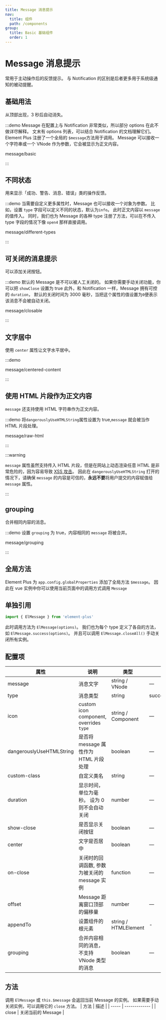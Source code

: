 ```yaml
---
title: Message 消息提示
nav:
  title: 组件
  path: /components
group:
  title: Basic 基础组件
  order: 1
---
```

# Message 消息提示

常用于主动操作后的反馈提示。 与 Notification 的区别是后者更多用于系统级通知的被动提醒。

## 基础用法

从顶部出现，3 秒后自动消失。

:::demo Message 在配置上与 Notification 非常类似，所以部分 options 在此不做详尽解释。 文末有 options 列表，可以结合 Notification 的文档理解它们。 Element Plus 注册了一个全局的 `$message`方法用于调用。 Message 可以接收一个字符串或一个 VNode 作为参数，它会被显示为正文内容。

message/basic

:::

## 不同状态

用来显示「成功、警告、消息、错误」类的操作反馈。

:::demo 当需要自定义更多属性时，Message 也可以接收一个对象为参数。 比如，设置 `type` 字段可以定义不同的状态，默认为`info`。 此时正文内容以 `message` 的值传入。 同时，我们也为 Message 的各种 type 注册了方法，可以在不传入 type 字段的情况下像 `open4` 那样直接调用。

message/different-types

:::

## 可关闭的消息提示

可以添加关闭按钮。

:::demo 默认的 Message 是不可以被人工关闭的。 如果你需要手动关闭功能，你可以把 `showClose` 设置为 true 此外，和 Notification 一样，Message 拥有可控的 `duration`， 默认的关闭时间为 3000 毫秒，当把这个属性的值设置为`0`便表示该消息不会被自动关闭。

message/closable

:::

## 文字居中

使用 `center` 属性让文字水平居中。

:::demo

message/centered-content

:::

## 使用 HTML 片段作为正文内容

`message` 还支持使用 HTML 字符串作为正文内容。

:::demo 将`dangerouslyUseHTMLString`属性设置为 true,`message` 就会被当作 HTML 片段处理。

message/raw-html

:::

:::warning

`message` 属性虽然支持传入 HTML 片段，但是在网站上动态渲染任意 HTML 是非常危险的，因为容易导致 [XSS 攻击](https://en.wikipedia.org/wiki/Cross-site_scripting)。 因此在 `dangerouslyUseHTMLString` 打开的情况下，请确保 `message` 的内容是可信的，**永远不要**将用户提交的内容赋值给 `message` 属性。

:::

## grouping

合并相同内容的消息。

:::demo 设置 `grouping` 为 true，内容相同的 `message` 将被合并。

message/grouping

:::

## 全局方法

Element Plus 为 `app.config.globalProperties` 添加了全局方法 `$message`。 因此在 vue 实例中你可以使用当前页面中的调用方式调用 `Message`

## 单独引用

```ts
import { ElMessage } from 'element-plus'
```

此时调用方法为 `ElMessage(options)`。 我们也为每个 type 定义了各自的方法，如 `ElMessage.success(options)`。 并且可以调用 `ElMessage.closeAll()` 手动关闭所有实例。

## 配置项

| 属性                       | 说明                                      | 类型                   | 可选值                        | 默认值           |
| ------------------------ | --------------------------------------- | -------------------- | -------------------------- | ------------- |
| message                  | 消息文字                                    | string / VNode       | —                          | —             |
| type                     | 消息类型                                    | string               | success/warning/info/error | info          |
| icon                     | custom icon component, overrides `type` | string / Component   | —                          | —             |
| dangerouslyUseHTMLString | 是否将 message 属性作为 HTML 片段处理              | boolean              | —                          | false         |
| custom-class             | 自定义类名                                   | string               | —                          | —             |
| duration                 | 显示时间，单位为毫秒。 设为 0 则不会自动关闭                | number               | —                          | 3000          |
| show-close               | 是否显示关闭按钮                                | boolean              | —                          | false         |
| center                   | 文字是否居中                                  | boolean              | —                          | false         |
| on-close                 | 关闭时的回调函数, 参数为被关闭的 message 实例            | function             | —                          | —             |
| offset                   | Message 距离窗口顶部的偏移量                      | number               | —                          | 20            |
| appendTo                 | 设置组件的根元素                                | string / HTMLElement | -                          | document.body |
| grouping                 | 合并内容相同的消息，不支持 VNode 类型的消息               | boolean              | —                          | false         |

## 方法

调用 `ElMessage` 或 `this.$message` 会返回当前 Message 的实例。 如果需要手动关闭实例，可以调用它的 `close` 方法。
| 方法    | 描述            |
| ----- | ------------- |
| close | 关闭当前的 Message |
